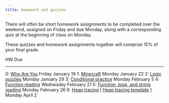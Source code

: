 ```yaml
---
title: Homework and quizzes
---
```


There will often be short homework assignments to be completed over
the weekend, assigned on Friday and due Monday, along with a
corresponding quiz at the beginning of class on Monday.

These quizzes and homework assignments together will comprise 15% of
your final grade.

HW                                                                                                                    Due
------------------                                                                                                    ----
0: [Who Are You](https://goo.gl/forms/v4nnPrBhP5rf32oc2)                                                              Friday January 19
1: [Minecraft](static/minecraft.html)                                                                                 Monday January 22
2: [Logic puzzles](static/logic-puzzles.pdf)                                                                          Monday January 29
3: [Conditional practice](static/conditional-practice.pdf)                                                            Monday February 5
4: [Function reading](static/function-reading.pdf)                                                                    Wednesday February 21
5: [Function, loop, and string reading](static/loop-string-reading.pdf)                                               Monday February 26
6: [Heap tracing](static/heap-tracing.pdf) [ [Heap tracing template](static/heap-tracing-template.pdf) ]              Monday April 2

<!-- 4: [DNA Strings](static/dna-strings.html)                                                                             February 22 -->

<!--
6: [Zen reading -- section 1](http://mgoadric.github.io/csci150/homework/zen.html)                                 March 30
7: [System analysis](static/system-analysis.html)                                                                  April 4
-->
